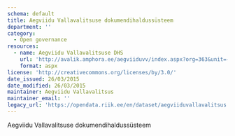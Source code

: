 ```yaml
---
schema: default
title: Aegviidu Vallavalitsuse dokumendihaldussüsteem
department: ''
category:
  - Open governance
resources:
  - name: Aegviidu Vallavalitsuse DHS
    url: 'http://avalik.amphora.ee/aegviiduvv/index.aspx?org=363&unit=-1'
    format: aspx
license: 'http://creativecommons.org/licenses/by/3.0/'
date_issued: 26/03/2015
date_modified: 26/03/2015
maintainer: Aegviidu Vallavalitsus
maintainer_email: ''
legacy_url: 'https://opendata.riik.ee/en/dataset/aegviiduvallavalitsus'
---
```

Aegviidu Vallavalitsuse dokumendihaldussüsteem